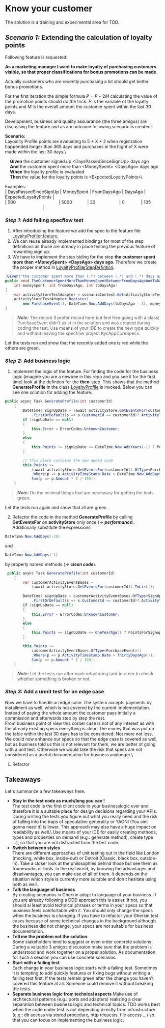 # Know your customer

The solution is a training and experimental area for TDD. 

## *Scenario 1:* Extending the calculation of loyalty points

Following feature is requested:

**As a marketing manager I want to make loyalty of purchasing customers visible, so that proper classifications for bonus promotions can be made.**

Actually customers who are recently purchasing a lot should get better bonus promotions.

For the first iteration the simple formula $P = P + 2M$ calculating the value of the promotion points should do the trick. $P$ is the variable of the loyalty points and $M$ is the overall amount the customer spent within the last 30 days.

Development, business and quality assuarance (the three amigos) are discussing the feature and as am outcome following scenario is created:

**Scenario:**\
Layoality Profile points are evaluating to 5 + X * 2 when registration happended longer than 365 days and purchases in the hight of X were made within the last 30 days.\

&nbsp;&nbsp;&nbsp;&nbsp;**Given** the customer signed up \<DaysPassedSinceSignUp\> days ago\
&nbsp;&nbsp;&nbsp;&nbsp;**And** the customer spent more than \<MoneySpent\> \<DaysAgo\> days ago\
&nbsp;&nbsp;&nbsp;&nbsp;**When** the loyalty profile is evaluated\
&nbsp;&nbsp;&nbsp;&nbsp;**Then** the value for the loyalty points is \<ExpectedLoyaltyPoints\>\

Examples:\
| DaysPassedSinceSignUp | MoneySpent | FromDaysAgo | DaysAgo | ExpectedLoyaltyPoints |\
| 500&emsp;&emsp;&emsp;&emsp;&emsp;&emsp;&emsp;&emsp;&emsp;&emsp;| 5000&emsp;&emsp;&emsp;&nbsp;&nbsp;| 30&emsp;&emsp;&emsp;&emsp;&emsp;&nbsp;&nbsp;| 0&emsp;&emsp;&emsp;&nbsp;&nbsp;         | 105 &emsp;&emsp;&emsp;&emsp;&emsp;&emsp;&emsp;&emsp;&nbsp;&nbsp;&nbsp;|

### *Step 1:* Add failing specflow test

1. After introducing the feature we add the spec to the feature file [LoyaltyProfiler.feature](KycAppCoreSpecs/Features/LoayalityProfiler.feature).
2. We can reuse already implemented bindings for most of the step definitions as those are already in place testing the previous feature of rewarding sign up.
3. We have to implement the step biding for the step **the customer spent more than \<MoneySpent\> \<DaysAgo\> days ago**. Therefore we create the proper method in [LoyaltyProfilerStepDefintion](KycAppCoreSpecs/Steps/LoayalityProfilerStepDefintion.cs).
```csharp
[Given("the customer spent more than (.*) between (.*) and (.*) days ago")]
public void TheCustomerSpentMoreThanMoneySpentBetweenFromDaysAgoAndToDaysAgo(
    int moneySpent, int fromDaysAgo, int toDaysAgo)
{
    var activityStoreTestAdapter = scenarioContext.Get<ActivityStoreTestAdapter>(ActivityStoreTestAdapterKey);
    activityStoreTestAdapter.Register(
        new PurchaseEvent(1, DateTime.Now.AddDays(toDaysAgo - 1), moneySpent));
}
```
> **_Note:_** The record (I prefer record here but feel free going with a class) PurchaseEvent didn't exist in the solution and was created during coding the test. Use means of your IDE to create the new type quickly and without leaving the specflow project KycAppCoreSpecs.

Let the tests run and show that the recently added one is red while the others are green.

### *Step 2:* Add business logic

1. Implement the logic of the feature. For finding the code for the business logic (imagine you are a newbee in this repo and you see it for the first time) look at the defintion for the **then**-step. This shows that the method **GenerateProfile** in the class [LoyaltyProfile](KycCoreApp/LoyaltyProfile.cs) is invoked. Below you can see one solution for adding the feature.
```csharp
public async Task GenerateProfile(int customerId)
    {
        DateTime? signUpDate = (await activityStore.GetEventsFor(customerId)).OfType<SignUpActivityEvent>()
            .FirstOrDefault(s => s.CustomerId == customerId)?.ActivityTimeStamp;
        if (signUpDate == null)
        {
            this.Error = ErrorCodes.UnknownCustomer;
        }
        else
        {
            this.Points += signUpDate <= DateTime.Now.AddYears(-1) ? PointsForSignupLongtimeAgo : 0;
        }

        // this block contains the new added code
        this.Points +=
            (await activityStore.GetEventsFor(customerId)).OfType<PurchaseEvent>()
            .Where(p => p.ActivityTimeStamp.Date > DateTime.Now.AddDays(-30)).
            Sum(p => p.Amount * 2 / 100);
    }
```
> **_Note:_** Do the minimal things that are necessary for getting the tests green.

Let the tests run again and show that all are green.

2. Refactor the code in the method **GenerateProfile** by calling **GetEventsFor** on **activityStore** only once (-> **_performance_**). Additionally substitute the expressions
```csharp
DateTime.Now.AddDays(-30) 
```
and
```csharp
DateTime.Now.AddDays(-1)
```
by properly named methods (-> **_clean code_**).
```csharp
 public async Task GenerateProfile(int customerId)
    {
        var customerActivityEventBases = 
            (await activityStore.GetEventsFor(customerId)).ToList();
        
        DateTime? signUpDate = customerActivityEventBases.OfType<SignUpActivityEvent>()
            .FirstOrDefault(s => s.CustomerId == customerId)?.ActivityTimeStamp;
        if (signUpDate == null)
        {
            this.Error = ErrorCodes.UnknownCustomer;
        }
        else
        {
            this.Points += signUpDate <= OneYearAgo() ? PointsForSignupLongtimeAgo : 0;
        }

        this.Points +=
            customerActivityEventBases.OfType<PurchaseEvent>()
            .Where(p => p.ActivityTimeStamp.Date > ThirtyDaysAgo()).
            Sum(p => p.Amount * 2 / 100);
    }
```
> **_Note:_** Let the tests run after each refactoring task in order to check whether something is broken or not.

### *Step 3:* Add a unnit test for an edge case

Now we have to handle an edge case. The system accepts payments by installment as well, which is not covered by the current implementation. Instead of paying the whole amount the customer pays initially a commission and afterwards step by step the rest.\
From business point of view this corner case is not of any interest as with the already existing specs everything is clear. The money that was put on the table within the last 30 days has to be considered. Not more not less.\
We could now enhance our specs so that the edge case is covered as well, but as business told us this is not relevant for them, we are better of going with a unit test. Otherwise we would take the risk that specs are not considered as a useful documentation for business anylonger.\

1. Refactor 

## Takeaways ##
Let's summarize a few takeaways here.
* **Stay in the test code as much/long you can !**\
The test code is the first client code to your businesslogic ever and therefore it is a suitable place for design decisions regarding your APIs. During writing the tests you figure out what you really need and the risk of falling into the traps of speculative generality or YAGNI (You aint gonna need it) is lower. This approach may also have a huge impact on readability as well.\ Use
means of your IDE for easily creating methods, types and properties on demand (e.g.: generate method), create type ...), so that you are not distracted from the test code.
* **Switch between styles**\
There are different approaches of unit testing out in the field like London (mocking, white box, inside-out) or Detroit (Classic, black box, outside-in). Take a closer look at the philosophies behind those but see them as frameworks or tools. In the real world, by knowing the advantages and disadvantages, you can make use of all of them. It depends on the situation which style is currently more suitable and don't hesitate using both as well.
* **Talk the language of business**\
By creating scenarios in Gherkin adapt to language of your business. If you are already following a DDD approach this is easier. If not, you should al least avoid technical phrases or terms in your specs so that business feels comfortable with it. You should only change the specs when the business is changing. If you have to refactor your Gherkin test cases because of some technical changes in the background although the business did not change, your specs are not suitable for business documentation.
* **Tell me the problem not the solution**\
Some stakeholders tend to suggest or even order concrete solutions. During a valuable 3 amigos discussion make sure that the problem is understood and work together on a proper solution. As documentation for such a session you can use concrete scenarios.
* **Start with a failing test**\
Each change in your business logic starts with a failing test. Sometimes it is tempting to add quickly features or fixing bugs without writing a failing test first. If the tests remain green after the change you haven't covered this feature at all. Someone could remove it without breaking the tests.
* **Separate business logic from technical aspects**
Make use of architectural patterns (e.g.: ports and adapters) realizing a clear separation between business logic and technical topics. TDD works best when the code under test is not depending directly from infrastructure (e.g.: db access via stored procedure, http requests, file access ...) so that you can focus on implementing the business logic.


